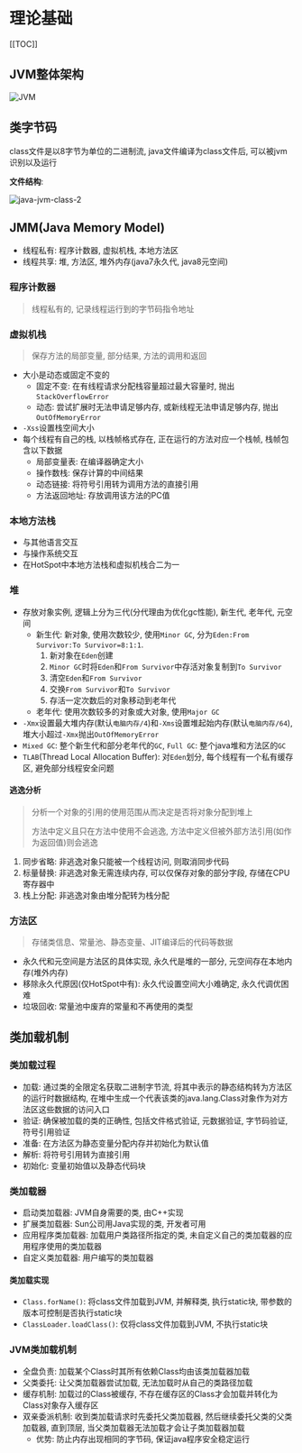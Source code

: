 # 理论基础

[[TOC]]

## JVM整体架构

![JVM](/java/JVM.png)

## 类字节码

class文件是以8字节为单位的二进制流, java文件编译为class文件后, 可以被jvm识别以及运行

**文件结构**:

![java-jvm-class-2](/java/java-jvm-class-2.png)

## JMM(Java Memory Model)

- 线程私有: 程序计数器, 虚拟机栈, 本地方法区
- 线程共享: 堆, 方法区, 堆外内存(java7永久代, java8元空间)

### 程序计数器

> 线程私有的, 记录线程运行到的字节码指令地址

### 虚拟机栈

> 保存方法的局部变量, 部分结果, 方法的调用和返回

- 大小是动态或固定不变的
  - 固定不变: 在有线程请求分配栈容量超过最大容量时, 抛出`StackOverflowError`
  - 动态: 尝试扩展时无法申请足够内存, 或新线程无法申请足够内存, 抛出`OutOfMemoryError`
- `-Xss`设置栈空间大小
- 每个线程有自己的栈, 以栈帧格式存在, 正在运行的方法对应一个栈帧, 栈帧包含以下数据
  - 局部变量表: 在编译器确定大小
  - 操作数栈: 保存计算的中间结果
  - 动态链接: 将符号引用转为调用方法的直接引用
  - 方法返回地址: 存放调用该方法的PC值

### 本地方法栈

- 与其他语言交互
- 与操作系统交互
- 在HotSpot中本地方法栈和虚拟机栈合二为一

### 堆

- 存放对象实例, 逻辑上分为三代(分代理由为优化gc性能), 新生代, 老年代, 元空间
  - 新生代: 新对象, 使用次数较少, 使用`Minor GC`, 分为`Eden:From Survivor:To Survivor=8:1:1`.
    1. 新对象在`Eden`创建
    2. `Minor GC`时将`Eden`和`From Survivor`中存活对象复制到`To Survivor`
    3. 清空`Eden`和`From Survivor`
    4. 交换`From Survivor`和`To Survivor`
    5. 存活一定次数后的对象移动到老年代
  - 老年代: 使用次数较多的对象或大对象, 使用`Major GC`
- `-Xmx`设置最大堆内存(默认`电脑内存/4`)和`-Xms`设置堆起始内存(默认`电脑内存/64`), 堆大小超过`-Xmx`抛出`OutOfMemoryError`
- `Mixed GC`: 整个新生代和部分老年代的`GC`, `Full GC`: 整个java堆和方法区的`GC`
- `TLAB`(Thread Local Allocation Buffer): 对`Eden`划分, 每个线程有一个私有缓存区, 避免部分线程安全问题

#### 逃逸分析

> 分析一个对象的引用的使用范围从而决定是否将对象分配到堆上
>  
> 方法中定义且只在方法中使用不会逃逸, 方法中定义但被外部方法引用(如作为返回值)则会逃逸

1. 同步省略: 非逃逸对象只能被一个线程访问, 则取消同步代码
2. 标量替换: 非逃逸对象无需连续内存, 可以仅保存对象的部分字段, 存储在CPU寄存器中
3. 栈上分配: 非逃逸对象由堆分配转为栈分配

### 方法区

> 存储类信息、常量池、静态变量、JIT编译后的代码等数据

- 永久代和元空间是方法区的具体实现, 永久代是堆的一部分, 元空间存在本地内存(堆外内存)
- 移除永久代原因(仅HotSpot中有): 永久代设置空间大小难确定, 永久代调优困难
- 垃圾回收: 常量池中废弃的常量和不再使用的类型

## 类加载机制

### 类加载过程

- 加载: 通过类的全限定名获取二进制字节流, 将其中表示的静态结构转为方法区的运行时数据结构, 在堆中生成一个代表该类的java.lang.Class对象作为对方法区这些数据的访问入口
- 验证: 确保被加载的类的正确性, 包括文件格式验证, 元数据验证, 字节码验证, 符号引用验证
- 准备: 在方法区为静态变量分配内存并初始化为默认值
- 解析: 将符号引用转为直接引用
- 初始化: 变量初始值以及静态代码块

### 类加载器

- 启动类加载器: JVM自身需要的类, 由C++实现
- 扩展类加载器: Sun公司用Java实现的类, 开发者可用
- 应用程序类加载器: 加载用户类路径所指定的类, 未自定义自己的类加载器的应用程序使用的类加载器
- 自定义类加载器: 用户编写的类加载器

#### 类加载实现

- `Class.forName()`: 将class文件加载到JVM, 并解释类, 执行static块, 带参数的版本可控制是否执行static块
- `ClassLoader.loadClass()`: 仅将class文件加载到JVM, 不执行static块

### JVM类加载机制

- 全盘负责: 加载某个Class时其所有依赖Class均由该类加载器加载
- 父类委托: 让父类加载器尝试加载, 无法加载时从自己的类路径加载
- 缓存机制: 加载过的Class被缓存, 不存在缓存区的Class才会加载并转化为Class对象存入缓存区
- 双亲委派机制: 收到类加载请求时先委托父类加载器, 然后继续委托父类的父类加载器, 直到顶层, 当父类加载器无法加载才会让子类加载器加载
  - 优势: 防止内存出现相同的字节码, 保证java程序安全稳定运行
